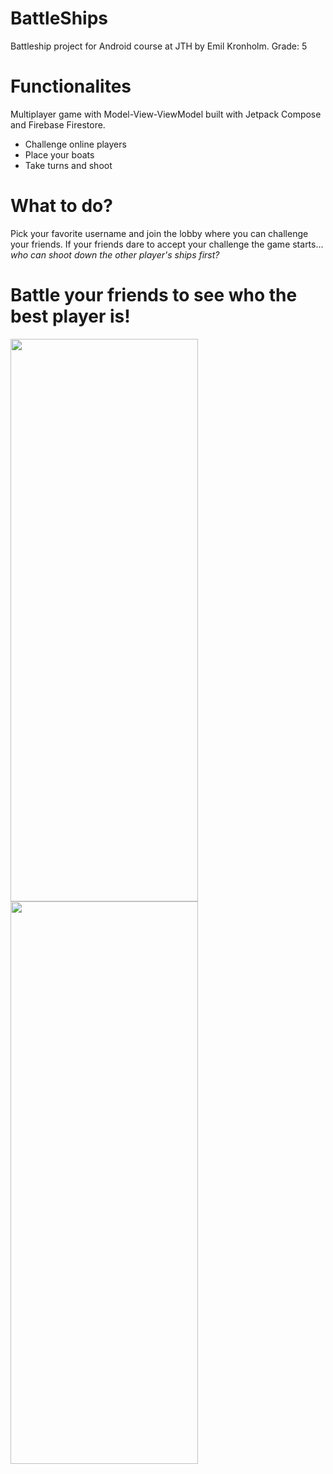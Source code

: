# BattleShips
 Battleship project for Android course at JTH by Emil Kronholm.
 Grade: 5 

# Functionalites
Multiplayer game with Model-View-ViewModel built with Jetpack Compose and Firebase Firestore.
- Challenge online players
- Place your boats
- Take turns and shoot

# What to do?
Pick your favorite username and join the lobby where you can challenge your friends.
If your friends dare to accept your challenge the game starts...
*who can shoot down the other player's ships first?*

# Battle your friends to see who the best player is!
<img src="https://github.com/user-attachments/assets/38b4bafb-f0a3-45f6-8fb9-e4c3b528a418" width="300" height="900"/>
<img src="https://github.com/user-attachments/assets/bd3b5001-49f2-4462-b394-0b9b45cc0fae" width="300" height="900"/>
